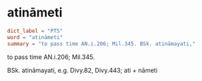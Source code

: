 # atināmeti

``` toml
dict_label = "PTS"
word = "atināmeti"
summary = "to pass time AN.i.206; Mil.345. BSk. atināmayati,"
```

to pass time AN.i.206; Mil.345.

BSk. atināmayati, e.g. Divy.82, Divy.443; ati \+ nāmeti

